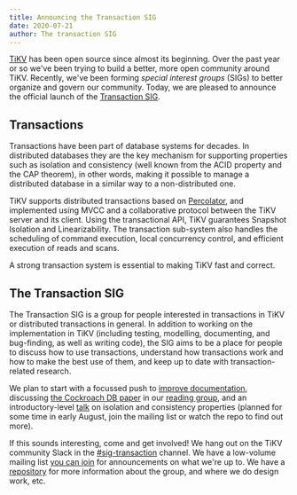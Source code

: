 ```yaml
---
title: Announcing the Transaction SIG
date: 2020-07-21
author: The transaction SIG
---
```


[TiKV](https://github.com/tikv/tikv) has been open source since almost its beginning. Over the past year or so we've been trying to build a better, more open community around TiKV. Recently, we've been forming *special interest groups* (SIGs) to better organize and govern our community. Today, we are pleased to announce the official launch of the [Transaction SIG](https://tikv.org/community/sig-transaction/).

## Transactions

Transactions have been part of database systems for decades. In distributed databases they are the key mechanism for supporting properties such as isolation and consistency (well known from the ACID property and the CAP theorem), in other words, making it possible to manage a distributed database in a similar way to a non-distributed one.

TiKV supports distributed transactions based on [Percolator](https://tikv.org/deep-dive/distributed-transaction/percolator/), and implemented using MVCC and a collaborative protocol between the TiKV server and its client. Using the transactional API, TiKV guarantees Snapshot Isolation and Linearizability. The transaction sub-system also handles the scheduling of command execution, local concurrency control, and efficient execution of reads and scans.

A strong transaction system is essential to making TiKV fast and correct.

## The Transaction SIG

The Transaction SIG is a group for people interested in transactions in TiKV or distributed transactions in general. In addition to working on the implementation in TiKV (including testing, modelling, documenting, and bug-finding, as well as writing code), the SIG aims to be a place for people to discuss how to use transactions, understand how transactions work and how to make the best use of them, and keep up to date with transaction-related research.

We plan to start with a focussed push to [improve documentation](https://github.com/tikv/sig-transaction/issues/25), discussing [the Cockroach DB paper](https://www.cockroachlabs.com/guides/cockroachdb-the-resilient-geo-distributed-sql-database-sigmod-2020/) in our [reading group](https://github.com/tikv/sig-transaction/issues/31), and an introductory-level [talk](https://github.com/tikv/sig-transaction/issues/30) on isolation and consistency properties (planned for some time in early August, join the mailing list or watch the repo to find out more).

If this sounds interesting, come and get involved! We hang out on the TiKV community Slack in the [#sig-transaction](https://slack.tidb.io/invite?team=tikv-wg&channel=sig-transaction&ref=community-sig) channel. We have a low-volume mailing list [you can join](https://groups.google.com/d/forum/tikv-sig-transaction) for announcements on what we're up to. We have a [repository](https://github.com/tikv/sig-transaction) for more information about the group, and where we do design work, etc.
